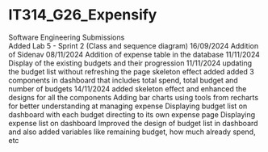 # IT314_G26_Expensify
Software Engineering Submissions <br />
Added Lab 5 - Sprint 2 (Class and sequence diagram) 16/09/2024
Addition of Sidenav 08/11/2024
Addition of expense table in the database 11/11/2024
Display of the existing budgets and their progression 11/11/2024
updating the budget list without refreshing the page
skeleton effect added 
added 3 components in dashboard that includes total spend, total budget and number of budgets 14/11/2024
added skeleton effect and enhanced the designs for all the components
Adding bar charts using tools from recharts for better understanding at managing expense
Displaying budget list on dashboard with each budget directing to its own expense page
Displaying expense list on dashboard
Improved the design of budget list in dashboard and also added variables like remaining budget, how much already spend, etc
